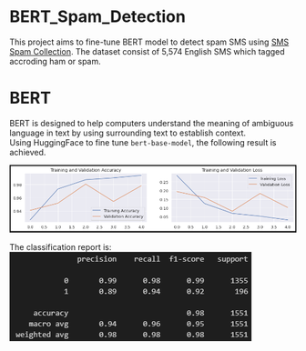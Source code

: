 # BERT_Spam_Detection

This project aims to fine-tune BERT model to detect spam SMS using [SMS Spam Collection](https://www.kaggle.com/uciml/sms-spam-collection-dataset). The dataset consist of 5,574 English SMS which tagged accroding ham or spam.

# BERT
BERT is designed to help computers understand the meaning of ambiguous language in text by using surrounding text to establish context.
<br>
Using HuggingFace to fine tune `bert-base-model`, the following result is achieved.

![image](/assets/loss_graph.PNG)

The classification report is:
<br>
![image](/assets/classification_report.PNG)